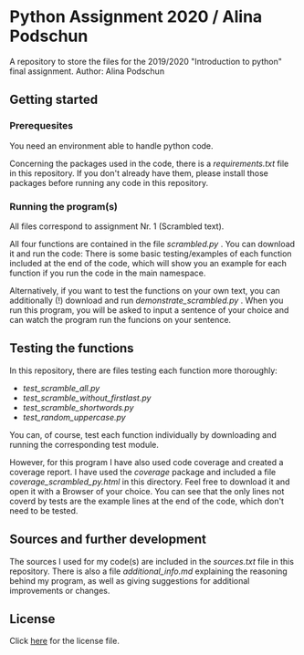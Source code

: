 # Python Assignment 2020 / Alina Podschun

A repository to store the files for the 2019/2020 "Introduction to python" final assignment. Author: Alina Podschun

## Getting started

### Prerequesites

You need an environment able to handle python code.

Concerning the packages used in the code, there is a *requirements.txt* file in this repository. If you don't already have them, please install those packages before running any code in this repository.

### Running the program(s)

All files correspond to assignment Nr. 1 (Scrambled text). 

All four functions are contained in the file *scrambled.py* . You can download it and run the code: There is some basic testing/examples of each function included at the end of the code, which will show you an example for each function if you run the code in the main namespace.

Alternatively, if you want to test the functions on your own text, you can additionally (!) download and run *demonstrate_scrambled.py* . When you run this program, you will be asked to input a sentence of your choice and can watch the program run the funcions on your sentence.

## Testing the functions

In this repository, there are files testing each function more thoroughly:
* *test_scramble_all.py*
* *test_scramble_without_firstlast.py*
* *test_scramble_shortwords.py*
* *test_random_uppercase.py*

You can, of course, test each function individually by downloading and running the corresponding test module.

However, for this program I have also used code coverage and created a coverage report.
I have used the *coverage* package and included a file *coverage_scrambled_py.html* in this directory. Feel free to download it and open it with a Browser of your choice. You can see that the only lines not coverd by tests are the example lines at the end of the code, which don't need to be tested.

## Sources and further development

The sources I used for my code(s) are included in the *sources.txt* file in this repository.
There is also a file *additional_info.md* explaining the reasoning behind my program, as well as giving suggestions for additional improvements or changes.

## License

Click [here](LICENSE) for the license file.
